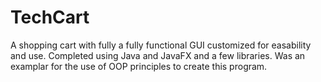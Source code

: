# TechCart
A shopping cart with fully a fully functional GUI customized for easability and use.
Completed using Java and JavaFX and a few libraries. Was an examplar for the use of OOP principles to create this program. 
